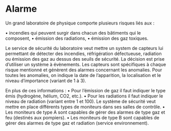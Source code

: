 # Alarme
Un grand laboratoire de physique comporte plusieurs risques liés aux : 

  • incendies qui peuvent surgir dans chacun des bâtiments qui le composent, 
  • émission des radiations, 
  • émission des gaz toxiques. 
  
Le service de sécurité du laboratoire veut mettre un system de capteurs lui permettant de détecter des incendies, réfrigération défectueuse, radiation ou émission des gaz au dessus des seuils de sécurité. La décision est prise d’utiliser un système à évènements. Les capteurs sont spécifiques à chaque risque mentionné et génèrent des alarmes concernant les anomalies. Pour toutes les anomalies, on indique la date de l’apparition, la localisation et le niveau d’importance (variant de 1 à 3).

En plus de ces informations : 
• Pour l’émission de gaz il faut indiquer le type émis (hydrogène, hélium, CO2, etc.).
• Pour les radiations il faut indiquer le niveau de radiation (variant entre 1 et 100). Le système de sécurité veut mettre en place différents types de moniteurs dans ses salles de contrôle.
• Les moniteurs de type A sont capables de gérer des alarmes de type gaz et feu (destinés aux pompiers).
• Les moniteurs de type B sont capables de gérer des alarmes de type gaz et radiation (service environnement).

